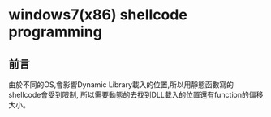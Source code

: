 # windows7(x86) shellcode programming

## 前言

由於不同的OS,會影響Dynamic Library載入的位置,所以用靜態函數寫的shellcode會受到限制,
所以需要動態的去找到DLL載入的位置還有function的偏移大小。


